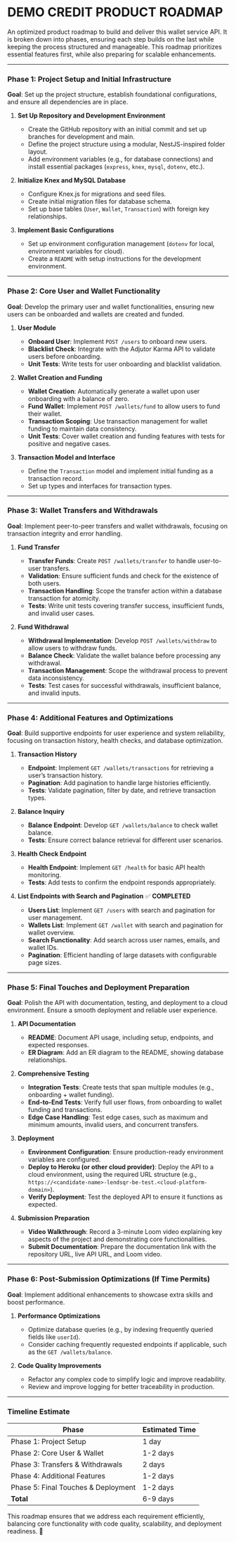 # DEMO CREDIT PRODUCT ROADMAP

An optimized product roadmap to build and deliver this wallet service API. It is broken down into phases, ensuring each step builds on the last while keeping the process structured and manageable. This roadmap prioritizes essential features first, while also preparing for scalable enhancements.

---

### **Phase 1: Project Setup and Initial Infrastructure**  
**Goal**: Set up the project structure, establish foundational configurations, and ensure all dependencies are in place.

1. **Set Up Repository and Development Environment**
   - Create the GitHub repository with an initial commit and set up branches for development and main.
   - Define the project structure using a modular, NestJS-inspired folder layout.
   - Add environment variables (e.g., for database connections) and install essential packages (`express`, `knex`, `mysql`, `dotenv`, etc.).

2. **Initialize Knex and MySQL Database**
   - Configure Knex.js for migrations and seed files.
   - Create initial migration files for database schema.
   - Set up base tables (`User`, `Wallet`, `Transaction`) with foreign key relationships.

3. **Implement Basic Configurations**
   - Set up environment configuration management (`dotenv` for local, environment variables for cloud).
   - Create a `README` with setup instructions for the development environment.

---

### **Phase 2: Core User and Wallet Functionality**  
**Goal**: Develop the primary user and wallet functionalities, ensuring new users can be onboarded and wallets are created and funded.

1. **User Module**
   - **Onboard User**: Implement `POST /users` to onboard new users.
   - **Blacklist Check**: Integrate with the Adjutor Karma API to validate users before onboarding.
   - **Unit Tests**: Write tests for user onboarding and blacklist validation.

2. **Wallet Creation and Funding**
   - **Wallet Creation**: Automatically generate a wallet upon user onboarding with a balance of zero.
   - **Fund Wallet**: Implement `POST /wallets/fund` to allow users to fund their wallet.
   - **Transaction Scoping**: Use transaction management for wallet funding to maintain data consistency.
   - **Unit Tests**: Cover wallet creation and funding features with tests for positive and negative cases.

3. **Transaction Model and Interface**
   - Define the `Transaction` model and implement initial funding as a transaction record.
   - Set up types and interfaces for transaction types.

---

### **Phase 3: Wallet Transfers and Withdrawals**  
**Goal**: Implement peer-to-peer transfers and wallet withdrawals, focusing on transaction integrity and error handling.

1. **Fund Transfer**
   - **Transfer Funds**: Create `POST /wallets/transfer` to handle user-to-user transfers.
   - **Validation**: Ensure sufficient funds and check for the existence of both users.
   - **Transaction Handling**: Scope the transfer action within a database transaction for atomicity.
   - **Tests**: Write unit tests covering transfer success, insufficient funds, and invalid user cases.

2. **Fund Withdrawal**
   - **Withdrawal Implementation**: Develop `POST /wallets/withdraw` to allow users to withdraw funds.
   - **Balance Check**: Validate the wallet balance before processing any withdrawal.
   - **Transaction Management**: Scope the withdrawal process to prevent data inconsistency.
   - **Tests**: Test cases for successful withdrawals, insufficient balance, and invalid inputs.

---

### **Phase 4: Additional Features and Optimizations**  
**Goal**: Build supportive endpoints for user experience and system reliability, focusing on transaction history, health checks, and database optimization.

1. **Transaction History**
   - **Endpoint**: Implement `GET /wallets/transactions` for retrieving a user’s transaction history.
   - **Pagination**: Add pagination to handle large histories efficiently.
   - **Tests**: Validate pagination, filter by date, and retrieve transaction types.

2. **Balance Inquiry**
   - **Balance Endpoint**: Develop `GET /wallets/balance` to check wallet balance.
   - **Tests**: Ensure correct balance retrieval for different user scenarios.

3. **Health Check Endpoint**
   - **Health Endpoint**: Implement `GET /health` for basic API health monitoring.
   - **Tests**: Add tests to confirm the endpoint responds appropriately.

4. **List Endpoints with Search and Pagination** ✅ **COMPLETED**
   - **Users List**: Implement `GET /users` with search and pagination for user management.
   - **Wallets List**: Implement `GET /wallet` with search and pagination for wallet overview.
   - **Search Functionality**: Add search across user names, emails, and wallet IDs.
   - **Pagination**: Efficient handling of large datasets with configurable page sizes.

---

### **Phase 5: Final Touches and Deployment Preparation**  
**Goal**: Polish the API with documentation, testing, and deployment to a cloud environment. Ensure a smooth deployment and reliable user experience.

1. **API Documentation**
   - **README**: Document API usage, including setup, endpoints, and expected responses.
   - **ER Diagram**: Add an ER diagram to the README, showing database relationships.

2. **Comprehensive Testing**
   - **Integration Tests**: Create tests that span multiple modules (e.g., onboarding + wallet funding).
   - **End-to-End Tests**: Verify full user flows, from onboarding to wallet funding and transactions.
   - **Edge Case Handling**: Test edge cases, such as maximum and minimum amounts, invalid users, and concurrent transfers.

3. **Deployment**
   - **Environment Configuration**: Ensure production-ready environment variables are configured.
   - **Deploy to Heroku (or other cloud provider)**: Deploy the API to a cloud environment, using the required URL structure (e.g., `https://<candidate-name>-lendsqr-be-test.<cloud-platform-domain>`).
   - **Verify Deployment**: Test the deployed API to ensure it functions as expected.

4. **Submission Preparation**
   - **Video Walkthrough**: Record a 3-minute Loom video explaining key aspects of the project and demonstrating core functionalities.
   - **Submit Documentation**: Prepare the documentation link with the repository URL, live API URL, and Loom video.

---

### **Phase 6: Post-Submission Optimizations (If Time Permits)**  
**Goal**: Implement additional enhancements to showcase extra skills and boost performance.

1. **Performance Optimizations**
   - Optimize database queries (e.g., by indexing frequently queried fields like `userId`).
   - Consider caching frequently requested endpoints if applicable, such as the `GET /wallets/balance`.

2. **Code Quality Improvements**
   - Refactor any complex code to simplify logic and improve readability.
   - Review and improve logging for better traceability in production.

---

### **Timeline Estimate**

| Phase                              | Estimated Time |
|------------------------------------|----------------|
| Phase 1: Project Setup             | 1 day         |
| Phase 2: Core User & Wallet        | 1-2 days      |
| Phase 3: Transfers & Withdrawals   | 2 days        |
| Phase 4: Additional Features       | 1-2 days      |
| Phase 5: Final Touches & Deployment| 1-2 days      |
| **Total**                          | 6-9 days      |

This roadmap ensures that we address each requirement efficiently, balancing core functionality with code quality, scalability, and deployment readiness. 🚀
